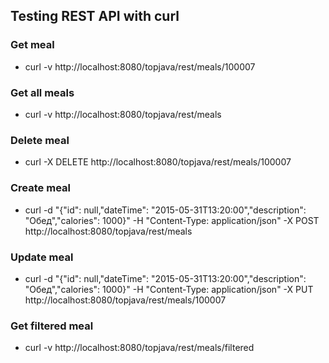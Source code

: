 ## Testing REST API with curl

### Get meal
- curl -v http://localhost:8080/topjava/rest/meals/100007

### Get all meals
- curl -v http://localhost:8080/topjava/rest/meals

### Delete meal
- curl -X DELETE http://localhost:8080/topjava/rest/meals/100007

### Create meal
- curl -d "{\"id\": null,\"dateTime\": \"2015-05-31T13:20:00\",\"description\": \"Обед\",\"calories\": 1000}" -H "Content-Type: application/json" -X POST http://localhost:8080/topjava/rest/meals

### Update meal
- curl -d "{\"id\": null,\"dateTime\": \"2015-05-31T13:20:00\",\"description\": \"Обед\",\"calories\": 1000}" -H "Content-Type: application/json" -X PUT http://localhost:8080/topjava/rest/meals/100007

### Get filtered meal
- curl -v http://localhost:8080/topjava/rest/meals/filtered
